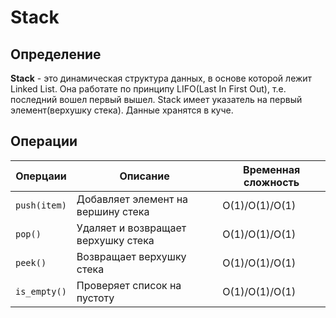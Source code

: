 # Stack

## Определение
**Stack** - это динамическая структура данных, в основе которой лежит Linked List. 
Она работате по принципу LIFO(Last In First Out), т.е. последний вошел первый вышел. 
Stack имеет указатель на первый элемент(верхушку стека). Данные хранятся в куче. 

## Операции
| Оперцаии         | Описание                            | Временная сложность |
|------------------|-------------------------------------|---------------------|
| ```push(item)``` | Добавляет элемент на вершину стека  | O(1)/O(1)/O(1)      |
| ```pop()```      | Удаляет и возвращает верхушку стека | O(1)/O(1)/O(1)      |
| ```peek()```     | Возвращает верхушку стека           | O(1)/O(1)/O(1)      |
| ```is_empty()``` | Проверяет список на пустоту         | O(1)/O(1)/O(1)      |
